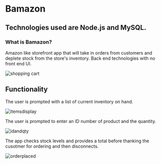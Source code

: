 
# Bamazon

## Technologies used are Node.js and MySQL.

### What is Bamazon?

Amazon like storefront app that will take in orders from customers and deplete stock from the store's inventory. Back end technologies
with no front end UI.


![shopping cart](https://user-images.githubusercontent.com/30742763/35469152-7ae5e642-02fd-11e8-914a-84299237a58c.jpg)

## Functionality

The user is prompted with a list of current inventory on hand. 

![itemsdisplay](https://user-images.githubusercontent.com/30742763/35469332-c20b4352-0300-11e8-8683-28cb26d018c7.jpg)

The user is prompted to enter an ID number of product and the quantity.

![idandqty](https://user-images.githubusercontent.com/30742763/35469383-90d48158-0301-11e8-97da-d54b8bf5b425.jpg)

The app checks stock levels and provides a total before thanking the cusotmer for ordering and then disconnects.

![orderplaced](https://user-images.githubusercontent.com/30742763/35469419-303c4348-0302-11e8-8e65-6e26dea0a3ce.jpg)



